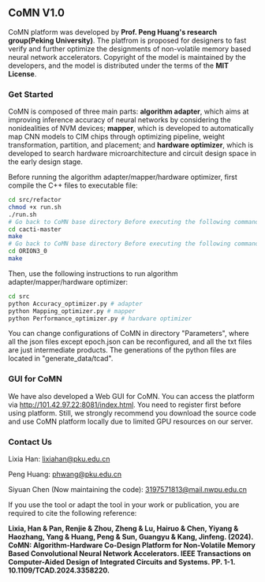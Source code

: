 ## CoMN V1.0

CoMN platform was developed by **Prof. Peng Huang's research group(Peking University)**. The platfrom is proposed for designers to fast verify and further optimize the designments of non-volatile memory based neural network accelerators. Copyright of the model is maintained by the developers, and the model is distributed under the terms of the **MIT License**.

### Get Started

CoMN is composed of three main parts: **algorithm adapter**, which aims at improving inference accuracy of neural networks by considering the nonidealities of NVM devices; **mapper**, which is developed to automatically map CNN models to CIM chips through optimizing pipeline, weight transformation, partition, and placement; and **hardware optimizer**, which is developed to search hardware microarchitecture and circuit design space in the early design stage.

Before running the algorithm adapter/mapper/hardware optimizer, first compile the C++ files to executable file:
```bash
cd src/refactor
chmod +x run.sh
./run.sh
# Go back to CoMN base directory Before executing the following command
cd cacti-master
make
# Go back to CoMN base directory Before executing the following command
cd ORION3_0
make
```

Then, use the following instructions to run algorithm adapter/mapper/hardware optimizer:
```bash
cd src
python Accuracy_optimizer.py # adapter
python Mapping_optimizer.py # mapper
python Performance_optimizer.py # hardware optimizer
```
You can change configurations of CoMN in directory "Parameters", where all the json files except epoch.json can be reconfigured, and all the txt files are just intermediate products.
The generations of the python files are located in "generate_data/tcad".

### GUI for CoMN
We have also developed a Web GUI for CoMN. You can access the platform via http://101.42.97.22:8081/index.html. You need to register first before using platform.
Still, we strongly recommend you download the source code and use CoMN platform locally due to limited GPU resources on our server.

### Contact Us
Lixia Han: lixiahan@pku.edu.cn

Peng Huang: phwang@pku.edu.cn

Siyuan Chen (Now maintaining the code): 3197571813@mail.nwpu.edu.cn

If you use the tool or adapt the tool in your work or publication, you are required to cite the following reference:

**Lixia, Han & Pan, Renjie & Zhou, Zheng & Lu, Hairuo & Chen, Yiyang & Haozhang, Yang & Huang, Peng & Sun, Guangyu & Kang, Jinfeng. (2024).** **CoMN: Algorithm-Hardware Co-Design Platform for Non-Volatile Memory Based Convolutional Neural Network Accelerators. IEEE Transactions on Computer-Aided Design of Integrated Circuits and Systems. PP. 1-1. 10.1109/TCAD.2024.3358220.** 
